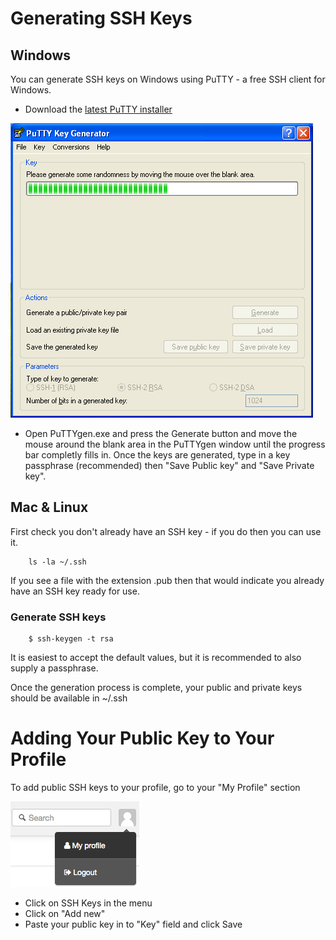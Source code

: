 # Generating SSH Keys

## Windows
You can generate SSH keys on Windows using PuTTY - a free SSH client for Windows.

* Download the [latest PuTTY installer](http://www.chiark.greenend.org.uk/~sgtatham/putty/download.html)

![PuTTY SSH KeyGen](_images/gitlab-putty-keygen.png)

* Open PuTTYgen.exe and press the Generate button and move the mouse around the blank area in the PuTTYgen window until the progress bar completly fills in. Once the keys are generated, type in a key passphrase (recommended) then "Save Public key" and "Save Private key".

## Mac & Linux
First check you don't already have an SSH key - if you do then you can use it.

        ls -la ~/.ssh

If you see a file with the extension .pub then that would indicate you already have an SSH key ready for use.

### Generate SSH keys

        $ ssh-keygen -t rsa

It is easiest to accept the default values, but it is recommended to also supply a passphrase.

Once the generation process is complete, your public and private keys should be available in ~/.ssh

# Adding Your Public Key to Your Profile

To add public SSH keys to your profile, go to your "My Profile" section

![Gitlab My Profile](_images/gitlab-myprofile.png)

* Click on SSH Keys in the menu
* Click on "Add new"
* Paste your public key in to "Key" field and click Save

